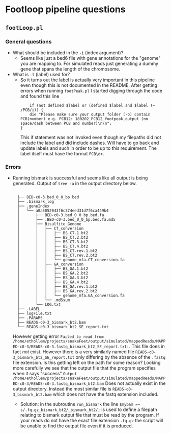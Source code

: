 # Footloop pipeline questions

## `footLoop.pl`

### General questions

- What should be included in the `-i` (index argument)?
  - Seems like just a bed6 file with gene annotations for the "genome" you are
    mapping to. For simulated reads just generating a dummy gene that spans the
    length of the chromosome.
- What is `-l` (label) used for?
  - So it turns out the label is actually very important in this pipeline even though this
    is not documented in the README. After getting errors when running `footPeak.pl` I started
    digging through the code and found this line
    ```
    	if (not defined $label or (defined $label and $label !~ /PCB/i)) {
		die "Please make sure your output folder (-o) contain PCB(number) e.g. PCB12: 180202_PCB12_footpeak_output (no space/dash between PCB and number)\n\n";
	}
    ```
    This if statement was not invoked even though my filepaths did not include the label
    and did include dashes. Will have to go back and update labels and such in order
    to be up to this requirement. The label itself must have the format `PCB\d+`.

### Errors

- Running bismark is successful and seems like all output is being generated. Output of `tree -a`
  in the output directory below.
  ```

    ├── BED-c0-3.bed_0_0_bp.bed
    ├── .bismark_log
    ├── .geneIndex
    │   └── a0a5052043f6c374eed31d7f6ca449b4
    │       ├── BED-c0-3.bed_0_0_bp.bed.fa
    │       ├── .BED-c0-3.bed_0_0_bp.bed.fa.md5
    │       ├── Bisulfite_Genome
    │       │   ├── CT_conversion
    │       │   │   ├── BS_CT.1.bt2
    │       │   │   ├── BS_CT.2.bt2
    │       │   │   ├── BS_CT.3.bt2
    │       │   │   ├── BS_CT.4.bt2
    │       │   │   ├── BS_CT.rev.1.bt2
    │       │   │   ├── BS_CT.rev.2.bt2
    │       │   │   └── genome_mfa.CT_conversion.fa
    │       │   ├── GA_conversion
    │       │   │   ├── BS_GA.1.bt2
    │       │   │   ├── BS_GA.2.bt2
    │       │   │   ├── BS_GA.3.bt2
    │       │   │   ├── BS_GA.4.bt2
    │       │   │   ├── BS_GA.rev.1.bt2
    │       │   │   ├── BS_GA.rev.2.bt2
    │       │   │   └── genome_mfa.GA_conversion.fa
    │       │   └── .md5sum
    │       └── LOG.txt
    ├── .LABEL
    ├── logFile.txt
    ├── .PARAMS
    ├── READS-c0-3_bismark_bt2.bam
    └── READS-c0-3_bismark_bt2_SE_report.txt
    ```

    However getting error `Failed to read from /home/ethollem/projects/snakeFeet/output/simulated/mappedReads/MAPPED-c0-3/READS-c0-3.fastq_bismark_bt2_SE_report.txt:`. This file does in fact *not* exist.
    However there is a very similarly named file `READS-c0-3_bismark_bt2_SE_report.txt` only
    differing by the absence of the `.fastq` file extension. Is this getting left
    on the path for some reason?
    Looking more carefully we see that the output file that the program specifies when it says "success"
    `Output /home/ethollem/projects/snakeFeet/output/simulated/mappedReads/MAPPED-c0-3/READS-c0-3.fastq_bismark_bt2.bam`
    Does not actually exist in the output directory. Instead the most similar file is 
    `READS-c0-3_bismark_bt2.bam` which does not have the fastq extension included.
    - Solution: in the subroutine `run_bismark` the line `$mybam =~ s/.fq.gz_bismark_bt2/_bismark_bt2/;`
    is used to define a filepath relating to bismark output file that must be read by the program. If
    your reads do not have the exact file extension `.fq.gz` the script will be unable to find
    the output file even if it is produced.
